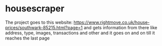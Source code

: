 # housescraper
 The project goes to this website: https://www.rightmove.co.uk/house-prices/southwark-85215.html?page=1  and gets information from there like address, type, images, transactions and other and it goes on and on till it reaches the last page
